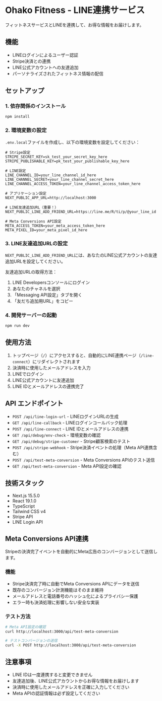 # Ohako Fitness - LINE連携サービス

フィットネスサービスとLINEを連携して、お得な情報をお届けします。

## 機能

- LINEログインによるユーザー認証
- Stripe決済との連携
- LINE公式アカウントへの友達追加
- パーソナライズされたフィットネス情報の配信

## セットアップ

### 1. 依存関係のインストール

```bash
npm install
```

### 2. 環境変数の設定

`.env.local`ファイルを作成し、以下の環境変数を設定してください：

```env
# Stripe設定
STRIPE_SECRET_KEY=sk_test_your_secret_key_here
STRIPE_PUBLISHABLE_KEY=pk_test_your_publishable_key_here

# LINE設定
LINE_CHANNEL_ID=your_line_channel_id_here
LINE_CHANNEL_SECRET=your_line_channel_secret_here
LINE_CHANNEL_ACCESS_TOKEN=your_line_channel_access_token_here

# アプリケーション設定
NEXT_PUBLIC_APP_URL=http://localhost:3000

# LINE友達追加URL（重要！）
NEXT_PUBLIC_LINE_ADD_FRIEND_URL=https://line.me/R/ti/p/@your_line_id

# Meta Conversions API設定
META_ACCESS_TOKEN=your_meta_access_token_here
META_PIXEL_ID=your_meta_pixel_id_here
```

### 3. LINE友達追加URLの設定

`NEXT_PUBLIC_LINE_ADD_FRIEND_URL`には、あなたのLINE公式アカウントの友達追加URLを設定してください。

友達追加URLの取得方法：
1. LINE Developersコンソールにログイン
2. あなたのチャネルを選択
3. 「Messaging API設定」タブを開く
4. 「友だち追加用URL」をコピー

### 4. 開発サーバーの起動

```bash
npm run dev
```

## 使用方法

1. トップページ（`/`）にアクセスすると、自動的にLINE連携ページ（`/line-connect`）にリダイレクトされます
2. 決済時に使用したメールアドレスを入力
3. LINEでログイン
4. LINE公式アカウントに友達追加
5. LINE IDとメールアドレスの連携完了

## API エンドポイント

- `POST /api/line-login-url` - LINEログインURLの生成
- `GET /api/line-callback` - LINEログインコールバック処理
- `POST /api/line-connect` - LINE IDとメールアドレスの連携
- `GET /api/debug/env-check` - 環境変数の確認
- `GET /api/debug/stripe-customer` - Stripe顧客検索のテスト
- `POST /api/stripe-webhook` - Stripe決済イベントの処理（Meta API連携含む）
- `POST /api/test-meta-conversion` - Meta Conversions APIのテスト送信
- `GET /api/test-meta-conversion` - Meta API設定の確認

## 技術スタック

- Next.js 15.5.0
- React 19.1.0
- TypeScript
- Tailwind CSS v4
- Stripe API
- LINE Login API

## Meta Conversions API連携

Stripeの決済完了イベントを自動的にMeta広告のコンバージョンとして送信します。

### 機能
- Stripe決済完了時に自動でMeta Conversions APIにデータを送信
- 既存のコンバージョン計測機能はそのまま維持
- メールアドレスと電話番号のハッシュ化によるプライバシー保護
- エラー時も決済処理に影響しない安全な実装

### テスト方法
```bash
# Meta API設定の確認
curl http://localhost:3000/api/test-meta-conversion

# テストコンバージョンの送信
curl -X POST http://localhost:3000/api/test-meta-conversion
```

## 注意事項

- LINE IDは一度連携すると変更できません
- 友達追加後、LINE公式アカウントからお得な情報をお届けします
- 決済時に使用したメールアドレスを正確に入力してください
- Meta APIの認証情報は必ず設定してください
